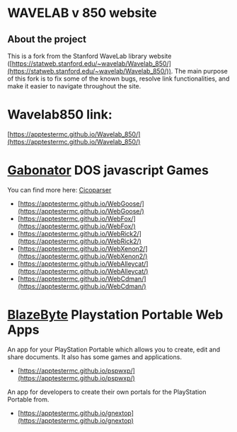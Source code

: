 # WAVELAB v 850 website

## About the project

This is a fork from the Stanford WaveLab library website ([https://statweb.stanford.edu/~wavelab/Wavelab_850/](https://statweb.stanford.edu/~wavelab/Wavelab_850/)). The main purpose of this fork is to fix some of the known bugs, resolve link functionalities, and make it easier to navigate throughout the site.

# Wavelab850 link:
[https://apptestermc.github.io/Wavelab_850/](https://apptestermc.github.io/Wavelab_850/)

# [Gabonator](https://github.com/gabonator) DOS javascript Games

You can find more here: [Cicoparser](https://github.com/gabonator/Education/blob/c6f5cc670aa801e686919b1485171cf502b253fd/2021/CicoParser/readme.md)

* [https://apptestermc.github.io/WebGoose/](https://apptestermc.github.io/WebGoose/)
* [https://apptestermc.github.io/WebFox/](https://apptestermc.github.io/WebFox/)
* [https://apptestermc.github.io/WebRick2/](https://apptestermc.github.io/WebRick2/)
* [https://apptestermc.github.io/WebXenon2/](https://apptestermc.github.io/WebXenon2/)
* [https://apptestermc.github.io/WebAlleycat/](https://apptestermc.github.io/WebAlleycat/)
* [https://apptestermc.github.io/WebCdman/](https://apptestermc.github.io/WebCdman/)


# [BlazeByte](https://github.com/BlazeByte/) Playstation Portable Web Apps

An app for your PlayStation Portable which allows you to create, edit and share documents. It also has some games and applications.
- [https://apptestermc.github.io/pspwxp/](https://apptestermc.github.io/pspwxp/)

An app for developers to create their own portals for the PlayStation Portable from. 
- [https://apptestermc.github.io/gnextop](https://apptestermc.github.io/gnextop)
